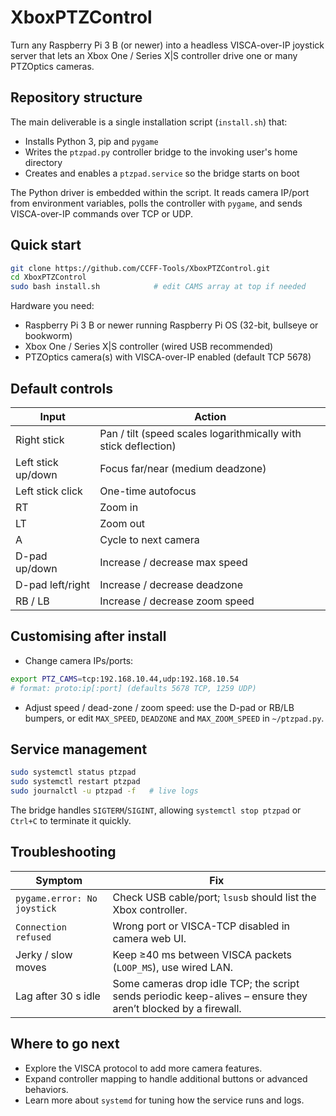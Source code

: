 # XboxPTZControl

Turn any Raspberry Pi 3 B (or newer) into a headless VISCA-over-IP joystick server that lets an Xbox One / Series X|S controller drive one or many PTZOptics cameras.

## Repository structure

The main deliverable is a single installation script (`install.sh`) that:

- Installs Python 3, pip and `pygame`
- Writes the `ptzpad.py` controller bridge to the invoking user's home directory
- Creates and enables a `ptzpad.service` so the bridge starts on boot

The Python driver is embedded within the script. It reads camera IP/port from environment variables, polls the controller with `pygame`, and sends VISCA-over-IP commands over TCP or UDP.

## Quick start

```bash
git clone https://github.com/CCFF-Tools/XboxPTZControl.git
cd XboxPTZControl
sudo bash install.sh            # edit CAMS array at top if needed
```

Hardware you need:

- Raspberry Pi 3 B or newer running Raspberry Pi OS (32-bit, bullseye or bookworm)
- Xbox One / Series X|S controller (wired USB recommended)
- PTZOptics camera(s) with VISCA-over-IP enabled (default TCP 5678)

## Default controls

| Input | Action |
|-------|--------|
| Right stick | Pan / tilt (speed scales logarithmically with stick deflection) |
| Left stick up/down | Focus far/near (medium deadzone) |
| Left stick click | One-time autofocus |
| RT | Zoom in |
| LT | Zoom out |
| A | Cycle to next camera |
| D-pad up/down | Increase / decrease max speed |
| D-pad left/right | Increase / decrease deadzone |
| RB / LB | Increase / decrease zoom speed |

## Customising after install

- Change camera IPs/ports:

```bash
export PTZ_CAMS=tcp:192.168.10.44,udp:192.168.10.54
# format: proto:ip[:port] (defaults 5678 TCP, 1259 UDP)
```

- Adjust speed / dead-zone / zoom speed: use the D-pad or RB/LB bumpers, or edit `MAX_SPEED`, `DEADZONE` and `MAX_ZOOM_SPEED` in `~/ptzpad.py`.

## Service management

```bash
sudo systemctl status ptzpad
sudo systemctl restart ptzpad
sudo journalctl -u ptzpad -f   # live logs
```

The bridge handles `SIGTERM`/`SIGINT`, allowing `systemctl stop ptzpad` or `Ctrl+C` to terminate it quickly.

## Troubleshooting

| Symptom | Fix |
|---------|-----|
| `pygame.error: No joystick` | Check USB cable/port; `lsusb` should list the Xbox controller. |
| `Connection refused` | Wrong port or VISCA-TCP disabled in camera web UI. |
| Jerky / slow moves | Keep ≥40 ms between VISCA packets (`LOOP_MS`), use wired LAN. |
| Lag after 30 s idle | Some cameras drop idle TCP; the script sends periodic keep-alives – ensure they aren’t blocked by a firewall. |

## Where to go next

- Explore the VISCA protocol to add more camera features.
- Expand controller mapping to handle additional buttons or advanced behaviors.
- Learn more about `systemd` for tuning how the service runs and logs.

